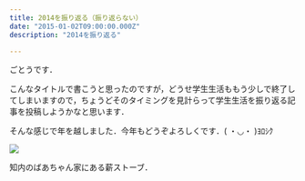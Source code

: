 ```yaml
---
title: 2014を振り返る（振り返らない）
date: "2015-01-02T09:00:00.000Z"
description: "2014を振り返る"

---
```


ごとうです．

こんなタイトルで書こうと思ったのですが，どうせ学生生活ももう少しで終了してしまいますので，ちょうどそのタイミングを見計らって学生生活を振り返る記事を投稿しようかなと思います．

そんな感じで年を越しました．今年もどうぞよろしくです．( ・◡・ )ﾖﾛｼｸ

![](https://cdn-images-1.medium.com/max/2000/0*3-kLiVdAAwAVwk_G.jpg)

知内のばあちゃん家にある薪ストーブ．
